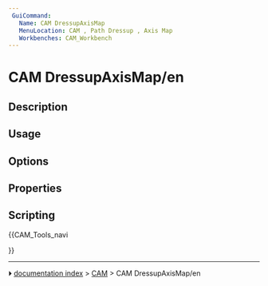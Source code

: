 ```yaml
---
 GuiCommand:
   Name: CAM DressupAxisMap
   MenuLocation: CAM , Path Dressup , Axis Map
   Workbenches: CAM_Workbench
---
```


# CAM DressupAxisMap/en

## Description

## Usage

## Options

## Properties

## Scripting





{{CAM_Tools_navi

}}



---
⏵ [documentation index](../README.md) > [CAM](CAM_Workbench.md) > CAM DressupAxisMap/en
